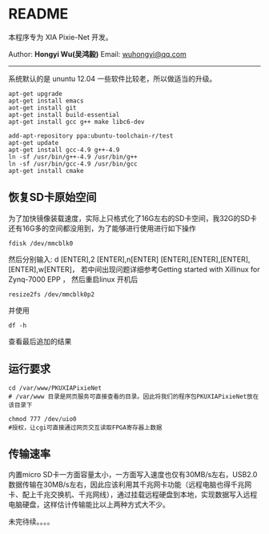 <!-- README.md --- 
;; 
;; Description: 
;; Author: Hongyi Wu(吴鸿毅)
;; Email: wuhongyi@qq.com 
;; Created: 四 4月 27 23:08:59 2017 (+0800)
;; Last-Updated: Thu May  4 15:05:21 2017 (+0000)
;;           By: Hongyi Wu(吴鸿毅)
;;     Update #: 12
;; URL: http://wuhongyi.cn -->

# README

本程序专为 XIA Pixie-Net 开发。

Author: **Hongyi Wu(吴鸿毅)**
Email: wuhongyi@qq.com 

----

系统默认的是 ununtu 12.04 一些软件比较老，所以做适当的升级。


```shell
apt-get upgrade
apt-get install emacs
aot-get install git
apt-get install build-essential
apt-get install gcc g++ make libc6-dev

add-apt-repository ppa:ubuntu-toolchain-r/test
apt-get update
apt-get install gcc-4.9 g++-4.9
ln -sf /usr/bin/g++-4.9 /usr/bin/g++
ln -sf /usr/bin/gcc-4.9 /usr/bin/gcc
apt-get install cmake
```


## 恢复SD卡原始空间
为了加快镜像装载速度，实际上只格式化了16G左右的SD卡空间，我32G的SD卡还有16G多的空间都没用到，为了能够进行使用进行如下操作
```shell
fdisk /dev/mmcblk0
```
然后分别输入:  d [ENTER],2 [ENTER],n[ENTER]
[ENTER],[ENTER],[ENTER],[ENTER],w[ENTER]，
若中间出现问题详细参考Getting started with Xillinux for Zynq-7000 EPP ，
然后重启linux
开机后
```shell
resize2fs /dev/mmcblk0p2
```
并使用
```shell
df -h
```
查看最后追加的结果


## 运行要求

```shell
cd /var/www/PKUXIAPixieNet
# /var/www 目录是网页服务可直接查看的目录。因此将我们的程序包PKUXIAPixieNet放在该目录下

chmod 777 /dev/uio0
#授权，让cgi可直接通过网页交互读取FPGA寄存器上数据
```


## 传输速率

内置micro SD卡一方面容量太小，一方面写入速度也仅有30MB/s左右，USB2.0数据传输在30MB/s左右，因此应该利用其千兆网卡功能（远程电脑也得千兆网卡、配上千兆交换机、千兆网线），通过挂载远程硬盘到本地，实现数据写入远程电脑硬盘，这样估计传输能比以上两种方式大不少。


未完待续。。。。





<!-- README.md ends here -->
